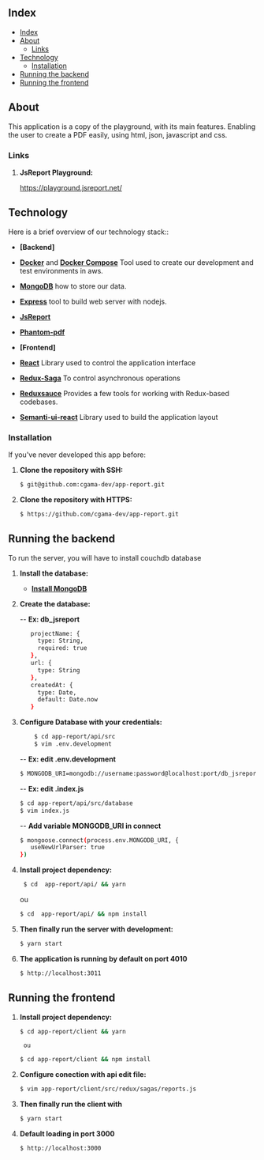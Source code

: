 ## Index

- [Index](#index)
- [About](#about)
  - [Links](#links)
- [Technology](#technology)
  - [Installation](#installation)
- [Running the backend](#running-the-backend)
- [Running the frontend](#running-the-frontend)


## About

This application is a copy of the playground, with its main features. Enabling the user to create a PDF easily, using html, json, javascript and css.

### Links

1. **JsReport Playground:**

    https://playground.jsreport.net/

## Technology

Here is a brief overview of our technology stack::

- **[Backend]**
- **[Docker](https://docs.docker.com)** and **[Docker Compose](https://docs.docker.com/compose/)** Tool used to create our development and test environments in aws.
- **[MongoDB](https://www.mongodb.com/)** how to store our data.
- **[Express](https://github.com/expressjs/express)**  tool to build web server with nodejs.
- **[JsReport](https://jsreport.net/)**
- **[Phantom-pdf](https://jsreport.net/learn/phantom-pdf)**

- **[Frontend]**
- **[React](https://reactjs.org/)** Library used to control the application interface
- **[Redux-Saga](https://redux-saga.js.org/)** To control asynchronous operations
- **[Reduxsauce](https://github.com/infinitered/reduxsauce)** Provides a few tools for working with Redux-based codebases.
- **[Semanti-ui-react](https://react.semantic-ui.com/)** Library used to build the application layout

### Installation

If you've never developed this app before:

1. **Clone the repository with SSH:**
    
    ```sh
    $ git@github.com:cgama-dev/app-report.git
    ```
2. **Clone the repository with HTTPS:**
    
    ```sh
    $ https://github.com/cgama-dev/app-report.git
    ```

## Running the backend

To run the server, you will have to install couchdb database

1. **Install the database:**
   
    - **[Install MongoDB](https://docs.mongodb.com/v3.2/tutorial/install-mongodb-on-windows/)**

2. **Create the database:**

    -- **Ex: db_jsreport**

     ```sh 
        projectName: {
          type: String,
          required: true
        },
        url: {
          type: String
        },
        createdAt: {
          type: Date,
          default: Date.now
        }
    ```
3. **Configure Database with your credentials:**

    ```sh
        $ cd app-report/api/src
        $ vim .env.development
    ```

     -- **Ex: edit .env.development**

     ```sh
    $ MONGODB_URI=mongodb://username:password@localhost:port/db_jsreport
    ```

     -- **Ex: edit .index.js**

     ```sh
    $ cd app-report/api/src/database
    $ vim index.js
    ```
     -- **Add variable MONGODB_URI in connect**
     ```sh
    $ mongoose.connect(process.env.MONGODB_URI, {
        useNewUrlParser: true
    })
    ```

4. **Install project dependency:**
   
   ```sh
    $ cd  app-report/api/ && yarn
    ```
    ou

    ```sh
    $ cd  app-report/api/ && npm install
    ```

5. **Then finally run the server with development:**    
    ```sh
    $ yarn start
    ```

6. **The application is running by default on port 4010**

    ```sh
    $ http://localhost:3011
    ```

## Running the frontend

1. **Install project dependency:**
   
    ```sh
    $ cd app-report/client && yarn
    ```
        ou

    ```sh
    $ cd app-report/client && npm install
    ```

2. **Configure conection with api edit file:**    

    ```sh
    $ vim app-report/client/src/redux/sagas/reports.js
    ```

4. **Then finally run the client with**
     
    ```sh
    $ yarn start
    ```
5. **Default loading in port 3000**

    ```sh
    $ http://localhost:3000
    ```
